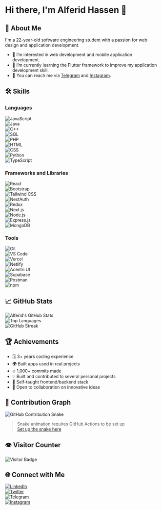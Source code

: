 # Hi there, I'm Alferid Hassen 👋

## 🚀 About Me

I'm a 22-year-old software engineering student with a passion for web design and application development.

- 👀 I’m interested in web development and mobile application development.
- 🌱 I’m currently learning the Flutter framework to improve my application development skill.
- 📩 You can reach me via [Telegram](https://t.me/ferid69) and [Instagram](https://www.instagram.com/feridh69/).

## 🛠️ Skills

### Languages

![JavaScript](https://img.shields.io/badge/-JavaScript-F7DF1E?style=flat&logo=javascript&logoColor=black)  
![Java](https://img.shields.io/badge/-Java-007396?style=flat&logo=java&logoColor=white)  
![C++](https://img.shields.io/badge/-C++-00599C?style=flat&logo=c%2B%2B&logoColor=white)  
![SQL](https://img.shields.io/badge/-SQL-4479A1?style=flat&logo=postgresql&logoColor=white)  
![PHP](https://img.shields.io/badge/-PHP-777BB4?style=flat&logo=php&logoColor=white)  
![HTML](https://img.shields.io/badge/-HTML5-E34F26?style=flat&logo=html5&logoColor=white)  
![CSS](https://img.shields.io/badge/-CSS3-1572B6?style=flat&logo=css3&logoColor=white)  
![Python](https://img.shields.io/badge/-Python-3776AB?style=flat&logo=python&logoColor=white)  
![TypeScript](https://img.shields.io/badge/-TypeScript-007ACC?style=flat&logo=typescript&logoColor=white)  

### Frameworks and Libraries

![React](https://img.shields.io/badge/-React-61DAFB?style=flat&logo=react&logoColor=black)  
![Bootstrap](https://img.shields.io/badge/-Bootstrap-563D7C?style=flat&logo=bootstrap&logoColor=white)  
![Tailwind CSS](https://img.shields.io/badge/-Tailwind%20CSS-38B2AC?style=flat&logo=tailwindcss&logoColor=white)  
![NextAuth](https://img.shields.io/badge/-NextAuth.js-000000?style=flat&logo=next.js&logoColor=white)  
![Redux](https://img.shields.io/badge/-Redux-764ABC?style=flat&logo=redux&logoColor=white)  
![Next.js](https://img.shields.io/badge/-Next.js-000000?style=flat&logo=next.js&logoColor=white)  
![Node.js](https://img.shields.io/badge/-Node.js-339933?style=flat&logo=node.js&logoColor=white)  
![Express.js](https://img.shields.io/badge/-Express.js-000000?style=flat&logo=express&logoColor=white)  
![MongoDB](https://img.shields.io/badge/-MongoDB-47A248?style=flat&logo=mongodb&logoColor=white)

### Tools

![Git](https://img.shields.io/badge/-Git-F05032?style=flat&logo=git&logoColor=white)  
![VS Code](https://img.shields.io/badge/-VS%20Code-007ACC?style=flat&logo=visual-studio-code&logoColor=white)  
![Vercel](https://img.shields.io/badge/-Vercel-000000?style=flat&logo=vercel&logoColor=white)  
![Netlify](https://img.shields.io/badge/-Netlify-00C7B7?style=flat&logo=netlify&logoColor=white)  
![Acentri UI](https://img.shields.io/badge/-Acentri%20UI-38B2AC?style=flat&logo=tailwindcss&logoColor=white)  
![Supabase](https://img.shields.io/badge/-Supabase-3ECF8E?style=flat&logo=supabase&logoColor=white)  
![Postman](https://img.shields.io/badge/-Postman-FF6C37?style=flat&logo=postman&logoColor=white)  
![npm](https://img.shields.io/badge/-npm-CB3837?style=flat&logo=npm&logoColor=white)

## 📈 GitHub Stats

![Alferid's GitHub Stats](https://github-readme-stats.vercel.app/api?username=Alferid69&show_icons=true&theme=radical&hide_border=true)  
![Top Languages](https://github-readme-stats.vercel.app/api/top-langs/?username=Alferid69&layout=compact&theme=radical&hide_border=true)  
![GitHub Streak](https://streak-stats.demolab.com/?user=Alferid69&theme=radical&hide_border=true)

## 🏆 Achievements

- 🗓️ 3+ years coding experience
- 🌍 Built apps used in real projects
- 🔥 1,000+ commits made
- 💡 Built and contributed to several personal projects
- 🧠 Self-taught frontend/backend stack
- 🧪 Open to collaboration on innovative ideas

## 🐍 Contribution Graph

![GitHub Contribution Snake](https://raw.githubusercontent.com/Alferid69/Alferid69/output/github-contribution-grid-snake.svg)

> Snake animation requires GitHub Actions to be set up  
> [Set up the snake here](https://github.com/Platane/snk)

## 👁️ Visitor Counter

![Visitor Badge](https://komarev.com/ghpvc/?username=ferid69&style=flat-square&color=blue)

## 🌐 Connect with Me

[![LinkedIn](https://img.shields.io/badge/-LinkedIn-0077B5?style=flat&logo=linkedin&logoColor=white)](https://www.linkedin.com/in/alferid-hassen-b44623317/)  
[![Twitter](https://img.shields.io/badge/-Twitter-1DA1F2?style=flat&logo=twitter&logoColor=white)](https://x.com/ItsNotorious69)  
[![Telegram](https://img.shields.io/badge/-Telegram-2CA5E0?style=flat&logo=telegram&logoColor=white)](https://t.me/ferid69)  
[![Instagram](https://img.shields.io/badge/-Instagram-E4405F?style=flat&logo=instagram&logoColor=white)](https://www.instagram.com/feridh69/)
